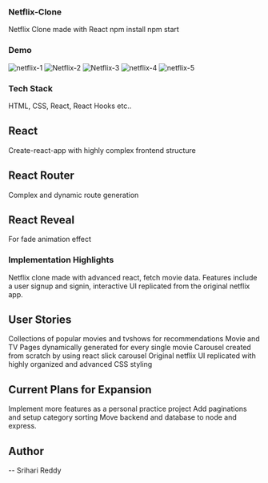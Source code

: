 ### Netflix-Clone
Netflix Clone made with React npm install  npm start 

### Demo



![netflix-1](https://github.com/SrihariReddyBSR/Netflix-clone/assets/147307563/00b52c30-f3b8-4ee6-884a-ec266ec88f64)
![Netflix-2](https://github.com/SrihariReddyBSR/Netflix-clone/assets/147307563/05b26516-060a-45ac-8092-c8ffda5a28cc)
![Netflix-3](https://github.com/SrihariReddyBSR/Netflix-clone/assets/147307563/4b498c47-fd04-4214-ae05-b56eec7b7255)
![netflix-4](https://github.com/SrihariReddyBSR/Netflix-clone/assets/147307563/e9fb99a2-9d0d-4829-af61-1a41c1958cf2)
![netflix-5](https://github.com/SrihariReddyBSR/Netflix-clone/assets/147307563/10947663-1047-4779-a464-f248255d6284)

### Tech Stack

HTML, CSS, React, React Hooks etc..

## React
Create-react-app with highly complex frontend structure
## React Router
Complex and dynamic route generation
## React Reveal
For fade animation effect

### Implementation Highlights
Netflix clone made with advanced react, fetch movie data. Features include a user signup and signin, interactive UI replicated from the original netflix app.

## User Stories
Collections of popular movies and tvshows for recommendations
Movie and TV Pages dynamically generated for every single movie
Carousel created from scratch by using react slick carousel
Original netflix UI replicated with highly organized and advanced CSS styling

## Current Plans for Expansion
Implement more features as a personal practice project
Add paginations and setup category sorting
Move backend and database to node and express.

## Author
-- Srihari Reddy
